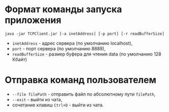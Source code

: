 # Формат команды запуска приложения
`java -jar TCPClient.jar [-a inetAddress] [-p port] [-r readBufferSize]`

- `inetAddress` - адрес сервера (по умолчанию localhost),
- `port` - порт сервера (по умолчанию 8888),
- `readBufferSize` - размер буфера для чтения data (по умолчанию 128 Кбайт)

# Отправка команд пользователем
- `--file filePath` - отправить файл по абсолютному пути `filePath`,
- `--exit` - выйти из чата,
- сочетание клавиш `Ctrl+D` - выйти из чата.